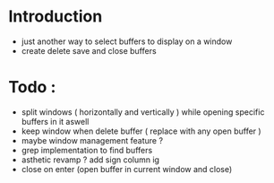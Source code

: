# Introduction
  - just another way to select buffers to display on a window
  - create delete save and close buffers
# Todo :
  - split windows ( horizontally and vertically ) while opening specific buffers in it aswell
  - keep window when delete buffer ( replace with any open buffer )
  - maybe window management feature ?
  - grep implementation to find buffers
  - asthetic revamp ? add sign column ig
  - close on enter (open buffer in current window and close)
